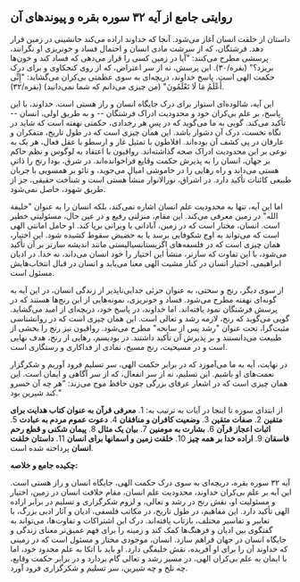 ## روایتی جامع از آیه ۳۲ سوره بقره و پیوندهای آن

داستان از خلقت انسان آغاز می‌شود. آنجا که خداوند اراده می‌کند جانشینی در
زمین قرار دهد. فرشتگان، که از سرشت مادی انسان و احتمال فساد و خونریزی او
نگرانند، پرسشی مطرح می‌کنند: "آیا در زمین کسی را قرار می‌دهی که فساد کند و
خون‌ها بریزد؟" (بقره/۳۰). این پرسش، نه از سر اعتراض، که از روی کنجکاوی و
برای درک حکمت الهی است. پاسخ خداوند، دریچه‌ای به سوی عظمتی بی‌کران
می‌گشاید: "إِنِّی أَعْلَمُ مَا لَا تَعْلَمُونَ" (من چیزی می‌دانم که شما نمی‌دانید)
(بقره/۳۲).

این آیه، شالوده‌ای استوار برای درک جایگاه انسان و راز هستی است. خداوند،
با این پاسخ، بر علم بی‌کران خود و محدودیت ادراک فرشتگان -- و به طریق
اولی، انسان -- تأکید می‌کند. گویی به ما می‌گوید که در پسِ هر رخدادی، حکمتی
نهفته است که شاید در نگاه نخست، درک آن دشوار باشد. این همان چیزی است که
در طول تاریخ، متفکران و عارفان در پی کشف آن بوده‌اند. افلاطون با تمثیل
غار و ارسطو با عقل فعال، هر یک به نوعی بر این محدودیت ادراک صحه
گذاشته‌اند. رواقیون با اعتقاد به لوگوس و نظم حاکم بر جهان، انسان را به
پذیرش حکمت وقایع فراخوانده‌اند. در شرق، بودا رنج را ذاتیِ هستی می‌داند و
راه رهایی را در خاموشی امیال می‌جوید، و تائو بر همسویی با جریان طبیعی
کائنات تأکید دارد. در اشراق، نورالانوار منشأ هستی است و شناخت حقیقی، جز
از طریق شهود، حاصل نمی‌شود.

اما این آیه، تنها به محدودیت علم انسان اشاره نمی‌کند، بلکه انسان را به
عنوان "خلیفة الله" در زمین معرفی می‌کند. این مقام، منزلتی رفیع و در عین
حال، مسئولیتی خطیر است. انسان، مختار است که در زمین، آبادانی یا ویرانی
برپا کند. او حامل امانتی الهی است که می‌تواند به اوج شکوفایی برسد یا به
حضیض سقوط کشیده شود. این اختیار، همان چیزی است که در فلسفه‌های
اگزیستانسیالیستی مانند اندیشه سارتر بر آن تأکید می‌شود، با این تفاوت که
سارتر، منشأ این اختیار را خود انسان می‌داند، نه خدا. در ادیان ابراهیمی،
اختیار انسان در کنار مشیت الهی معنا می‌یابد و انسان در قبال انتخاب‌هایش
مسئول است.

از سوی دیگر، رنج و سختی، به عنوان جزئی جدایی‌ناپذیر از زندگی انسان، در
این آیه به گونه‌ای نهفته مطرح می‌شود. فساد و خونریزی، نمونه‌هایی از این
رنج‌ها هستند که در پرسش فرشتگان نمود یافته‌اند. اما خداوند، در پاسخ خود،
دریچه‌ای از امید می‌گشاید. گویی می‌گوید که رنج، لازمه رشد و تعالی است. این
همان چیزی است که در روانشناسی مثبت‌گرا، تحت عنوان "رشد پس از سانحه" مطرح
می‌شود. رواقیون نیز رنج را بخشی از طبیعت می‌دانستند و بر پذیرش آن تأکید
داشتند. در بودیسم، رهایی از رنج، هدف نهایی است و در مسیحیت، رنج مسیح،
نمادی از فداکاری و رستگاری است.

در نهایت، آیه به ما می‌آموزد که در برابر حکمت الهی، سر تسلیم فرود آوریم و
شکرگزار نعمت‌های او باشیم. این تسلیم، نه از سر انفعال، که از سر آگاهی و
ایمان است. این همان چیزی است که در اشعار عرفای بزرگی چون حافظ موج می‌زند:
"هر چه آن خسرو کند شیرین بود."

از ابتدای سوره تا اینجا در آیات به ترتیب به: 1. **معرفی قرآن به عنوان
کتاب هدایت برای متقین** 2. **صفات متقین** 3. **وضعیت کافران و منافقان**
4. **دعوت عموم مردم به عبادت** 5. **اثبات اعجاز قرآن** 6. **بشارت به
مومنین** 7. **بیان یک مثال** 8. **پیمان شکنی و قطع رحم فاسقان** 9.
**اراده خدا بر همه چیز** 10. **خلقت زمین و اسمانها برای انسان** 11.
**داستان خلقت انسان** پرداخته شده است.

**چکیده جامع و خلاصه:**

آیه ۳۲ سوره بقره، دریچه‌ای به سوی درک حکمت الهی، جایگاه انسان و راز هستی
است. این آیه بر علم بی‌کران خداوند، محدودیت علم انسان، مقام خلافت انسان
در زمین، اختیار و مسئولیت او، نقش رنج در رشد و تعالی، و لزوم شکرگزاری و
تسلیم در برابر اراده الهی تأکید دارد. این مفاهیم، در طول تاریخ، در مکاتب
فلسفی، ادیان و آثار ادبی بزرگ، با تعابیر و تفاسیر مختلف، بازتاب
یافته‌اند. درک این اشتراکات و تفاوت‌ها، می‌تواند به گفتگوی بین ادیان و
فرهنگ‌ها کمک کند و زمینه را برای فهم عمیق‌تر معنای زندگی و جایگاه انسان در
جهان فراهم سازد. انسان، موجودی مختار و مسئول است که در زمینی که خداوند
آن را برای او آفریده، نقش خلیفگی دارد. او باید با اتکا به علم محدود خود،
اما با ایمان به علم بی‌کران الهی، در مسیر رشد و تعالی گام بردارد و در
برابر حکمت وقایع، چه تلخ و چه شیرین، سر تسلیم و شکرگزاری فرود آورد.
